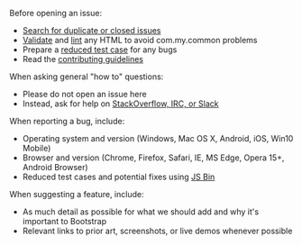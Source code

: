 Before opening an issue:

- [Search for duplicate or closed issues](https://github.com/twbs/bootstrap/issues?utf8=%E2%9C%93&q=is%3Aissue)
- [Validate](http://validator.w3.org/nu/) and [lint](https://github.com/twbs/bootlint#in-the-browser) any HTML to avoid com.my.common problems
- Prepare a [reduced test case](https://css-tricks.com/reduced-test-cases/) for any bugs
- Read the [contributing guidelines](https://github.com/twbs/bootstrap/blob/master/CONTRIBUTING.md)

When asking general "how to" questions:

- Please do not open an issue here
- Instead, ask for help on [StackOverflow, IRC, or Slack](https://github.com/twbs/bootstrap/blob/master/README.md#community)

When reporting a bug, include:

- Operating system and version (Windows, Mac OS X, Android, iOS, Win10 Mobile)
- Browser and version (Chrome, Firefox, Safari, IE, MS Edge, Opera 15+, Android Browser)
- Reduced test cases and potential fixes using [JS Bin](https://jsbin.com)

When suggesting a feature, include:

- As much detail as possible for what we should add and why it's important to Bootstrap
- Relevant links to prior art, screenshots, or live demos whenever possible
